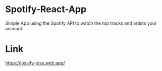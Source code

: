# Spotify-React-App
Simple App using the Spotify API to watch the top tracks and artists your account.

# Link
https://jossify-joss.web.app/

